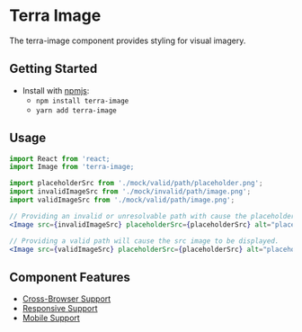 # Terra Image

The terra-image component provides styling for visual imagery.

## Getting Started

- Install with [npmjs](https://www.npmjs.com):
  - `npm install terra-image`
  - `yarn add terra-image`

## Usage

```jsx
import React from 'react;
import Image from 'terra-image;

import placeholderSrc from './mock/valid/path/placeholder.png';
import invalidImageSrc from './mock/invalid/path/image.png';
import validImageSrc from './mock/valid/path/image.png';

// Providing an invalid or unresolvable path with cause the placeholderSrc image to be displayed.
<Image src={invalidImageSrc} placeholderSrc={placeholderSrc} alt="placeholder image" />

// Providing a valid path will cause the src image to be displayed.
<Image src={validImageSrc} placeholderSrc={placeholderSrc} alt="placeholder image" />
```

## Component Features
* [Cross-Browser Support](https://github.com/cerner/terra-core/wiki/Component-Features#cross-browser-support)
* [Responsive Support](https://github.com/cerner/terra-core/wiki/Component-Features#responsive-support)
* [Mobile Support](https://github.com/cerner/terra-core/wiki/Component-Features#mobile-support)


